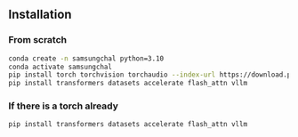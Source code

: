 ## Installation

### From scratch
```bash
conda create -n samsungchal python=3.10
conda activate samsungchal
pip install torch torchvision torchaudio --index-url https://download.pytorch.org/whl/cu124
pip install transformers datasets accelerate flash_attn vllm
```

### If there is a torch already
```bash
pip install transformers datasets accelerate flash_attn vllm
```